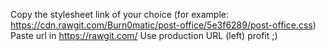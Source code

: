 Copy the stylesheet link of your choice (for example: https://cdn.rawgit.com/Burn0matic/post-office/5e3f6289/post-office.css)
Paste url in https://rawgit.com/
Use production URL (left)
profit ;)
